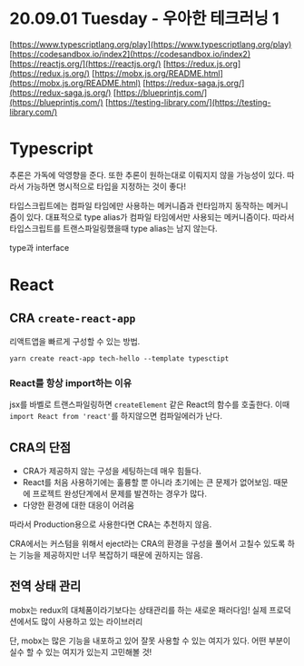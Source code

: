 # 20.09.01 Tuesday - 우아한 테크러닝 1

[https://www.typescriptlang.org/play](https://www.typescriptlang.org/play)
[https://codesandbox.io/index2](https://codesandbox.io/index2)
[https://reactjs.org/](https://reactjs.org/)
[https://redux.js.org](https://redux.js.org/)
[https://mobx.js.org/README.html](https://mobx.js.org/README.html)
[https://redux-saga.js.org/](https://redux-saga.js.org/)
[https://blueprintjs.com/](https://blueprintjs.com/)
[https://testing-library.com/](https://testing-library.com/)

# Typescript

추론은 가독에 악영향을 준다. 또한 추론이 원하는대로 이뤄지지 않을 가능성이 있다. 따라서 가능하면 명시적으로 타입을 지정하는 것이 좋다!

타입스크립트에는 컴파일 타임에만 사용하는 메커니즘과 런타임까지 동작하는 메커니즘이 있다. 대표적으로 type alias가 컴파일 타임에서만 사용되는 메커니즘이다. 따라서 타입스크립트를 트랜스파일링했을때 type alias는 남지 않는다.

type과 interface

# React

## CRA `create-react-app`

리액트앱을 빠르게 구성할 수 있는 방법.

```
yarn create react-app tech-hello --template typesctipt
```

### React를 항상 import하는 이유

jsx를 바벨로 트랜스파일링하면 `createElement` 같은 React의 함수를 호출한다. 이때 `import React from 'react'`를 하지않으면 컴파일에러가 난다.

## CRA의 단점

- CRA가 제공하지 않는 구성을 세팅하는데 매우 힘들다.
- React를 처음 사용하기에는 훌륭할 뿐 아니라 초기에는 큰 문제가 없어보임. 때문에 프로젝트 완성단계에서 문제를 발견하는 경우가 많다.
- 다양한 환경에 대한 대응이 어려움

따라서 Production용으로 사용한다면 CRA는 추천하지 않음.

CRA에서는 커스텀을 위해서 eject라는 CRA의 환경을 구성을 풀어서 고칠수 있도록 하는 기능을 제공하지만 너무 복잡하기 때문에 권하지는 않음.

## 전역 상태 관리

mobx는 redux의 대체품이라기보다는 상태관리를 하는 새로운 패러다임! 실제 프로덕션에서도 많이 사용하고 있는 라이브러리

단, mobx는 많은 기능을 내포하고 있어 잘못 사용할 수 있는 여지가 있다. 어떤 부분이 실수 할 수 있는 여지가 있는지 고민해볼 것!
